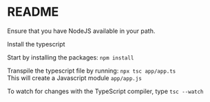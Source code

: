 # README
Ensure that you have NodeJS available in your path.

Install the typescript 

Start by installing the packages: `npm install`

Transpile the typescript file by running: `npx tsc app/app.ts` \
This will create a Javascript module `app/app.js`

To watch for changes with the TypeScript compiler, type `tsc --watch`

